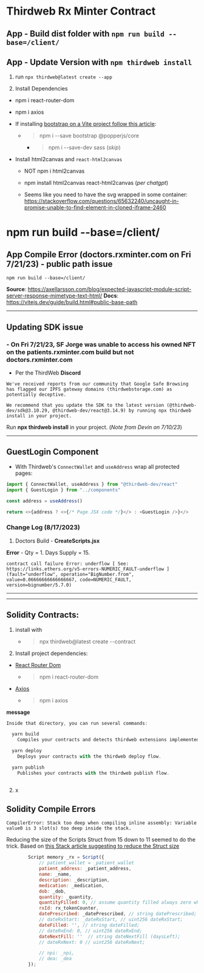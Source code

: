 # Thirdweb Rx Minter Contract

## App - Build dist folder with `npm run build --base=/client/`

## App - Update Version with `npm thirdweb install`

1. run `npx thirdweb@latest create --app`

2. Install Dependencies

- npm i react-router-dom

- npm i axios

- If installing [bootstrap on a Vite project follow this article]():

  - > npm i --save bootstrap @popperjs/core
    - > npm i --save-dev sass (_skip_)

- Install html2canvas and `react-html2canvas`

  - NOT npm i html2canvas
  - npm install html2canvas react-html2canvas (_per chatgpt_)

  - Seems like you need to have the svg wrapped in some container: https://stackoverflow.com/questions/65632240/uncaught-in-promise-unable-to-find-element-in-cloned-iframe-2460

# npm run build --base=/client/

## App Compile Error (doctors.rxminter.com on Fri 7/21/23) - public path issue

`npm run build --base=/client/`

**Source**: https://axellarsson.com/blog/expected-javascript-module-script-server-response-mimetype-text-html/
**Docs**: https://vitejs.dev/guide/build.html#public-base-path

---

## Updating SDK issue

### - On Fri 7/21/23, SF Jorge was unable to access his owned NFT on the patients.rxminter.com build but not doctors.rxminter.com

- Per the ThirdWeb **Discord**

`We've received reports from our community that Google Safe Browsing has flagged our IPFS gateway domains (thirdwebstorage.com) as potentially deceptive.`

`We recommend that you update the SDK to the latest version (@thirdweb-dev/sdk@3.10.29, @thirdweb-dev/react@3.14.9) by running npx thirdweb install in your project.`

Run **npx thirdweb install** in your project. (_Note from Devin on 7/10/23_)

---

## GuestLogin Component

- With Thirdweb's `ConnectWallet` and `useAddress` wrap all protected pages:

```js
import { ConnectWallet, useAddress } from "@thirdweb-dev/react"
import { GuestLogin } from "../components"

const address = useAddress()

return <>{address ? <>{/* Page JSX code */}</> : <GuestLogin />}</>
```

### Change Log (8/17/2023)

1. Doctors Build - **CreateScripts.jsx**

**Error** - Qty = 1. Days Supply = 15.

`contract call failure Error: underflow [ See: https://links.ethers.org/v5-errors-NUMERIC_FAULT-underflow ] (fault="underflow", operation="BigNumber.from", value=0.06666666666666667, code=NUMERIC_FAULT, version=bignumber/5.7.0)`

---

---

## Solidity Contracts:

1. install with

   - > npx thirdweb@latest create --contract

2. Install project dependencies:

- [React Router Dom](https://www.npmjs.com/package/react-router-dom)

  - > npm i react-router-dom

- [Axios](https://www.npmjs.com/package/axios)
  - > npm i axios

**message**

```js
Inside that directory, you can run several commands:

  yarn build
    Compiles your contracts and detects thirdweb extensions implemented on them.

  yarn deploy
    Deploys your contracts with the thirdweb deploy flow.

  yarn publish
    Publishes your contracts with the thirdweb publish flow.



```

2. x

## Solidity Compile Errors

`CompilerError: Stack too deep when compiling inline assembly: Variable value0 is 3 slot(s) too deep inside the stack.`

Reducing the size of the Scripts Struct from 15 down to 11 seemed to do the trick.
Based on [this Stack article suggesting to reduce the Struct size](https://ethereum.stackexchange.com/questions/144578/stack-too-deep-when-compiling-inline-assembly-variable-headstart)

```js
        Script memory _rx = Script({
            // patient_wallet = _patient_wallet
            patient_address: _patient_address,
            name: _name,
            description: _description,
            medication: _medication,
            dob: _dob,
            quantity: _quantity,
            quantityFilled: 0, // assume quantity filled always zero when script written.
            rxId: rx_tokenCounter,
            datePrescribed: _datePrescribed, // string datePrescribed;
            // dateRxStart: _dateRxStart, // uint256 dateRxStart;
            dateFilled: '', // string dateFilled;
            // dateRxEnd: 0, // uint256 dateRxEnd;
            dateNextFill: ''  // string dateNextFill (daysLeft);
            // dateRxNext: 0 // uint256 dateRxNext;

            // npi: _npi,
            // dea: _dea
        });

```
